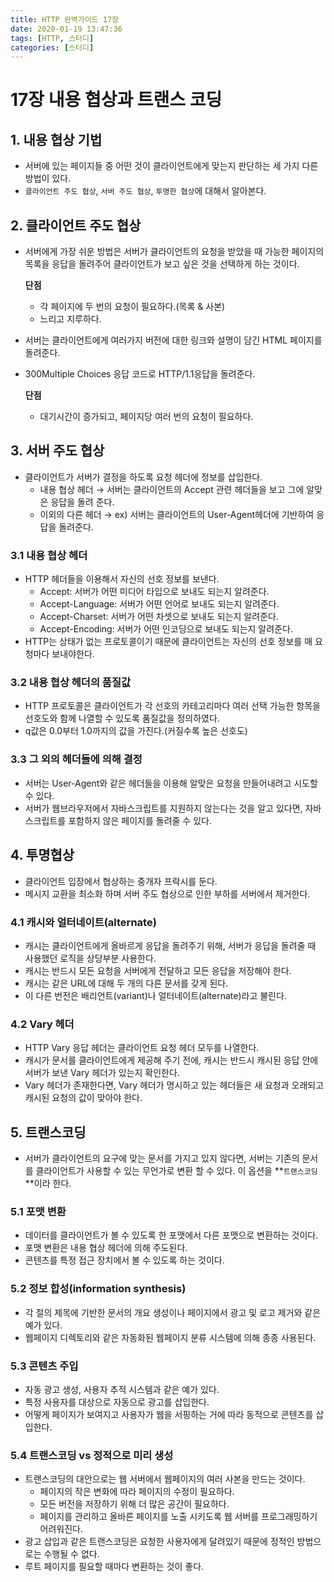 ```yaml
---
title: HTTP 완벽가이드 17장
date: 2020-01-19 13:47:36
tags: [HTTP, 스터디]
categories: [스터디]
---
```

# 17장 내용 협상과 트랜스 코딩

## 1. 내용 협상 기법

- 서버에 있는 페이지들 중 어떤 것이 클라이언트에게 맞는지 판단하는 세 가지 다른 방법이 있다.
- `클라이언트 주도 협상`, `서버 주도 협상`, `투명한 협상`에 대해서 알아본다.

## 2. 클라이언트 주도 협상

- 서버에게 가장 쉬운 방법은 서버가 클라이언트의 요청을 받았을 때 가능한 페이지의 목록을 응답을 돌려주어 클라이언트가 보고 싶은 것을 선택하게 하는 것이다.

    **단점**

    - 각 페이지에 두 번의 요청이 필요하다.(목록 & 사본)
    - 느리고 지루하다.
- 서버는 클라이언트에게 여러가지 버전에 대한 링크와 설명이 담긴 HTML 페이지를 돌려준다.
- 300Multiple Choices 응답 코드로 HTTP/1.1응답을 돌려준다.

    **단점**

    - 대기시간이 증가되고, 페이지당 여러 번의 요청이 필요하다.

## 3. 서버 주도 협상

- 클라이언트가 서버가 결정을 하도록 요청 헤더에 정보를 삽입한다.
    - 내용 협상 헤더 → 서버는 클라이언트의 Accept 관련 헤더들을 보고 그에 알맞은 응답을 돌려 준다.
    - 이외의 다른 헤더 → ex) 서버는 클라이언트의 User-Agent헤더에 기반하여 응답을 돌려준다.

### 3.1 내용 협상 헤더

- HTTP 헤더들을 이용해서 자신의 선호 정보를 보낸다.
    - Accept: 서버가 어떤 미디어 타입으로 보내도 되는지 알려준다.
    - Accept-Language: 서버가 어떤 언어로 보내도 되는지 알려준다.
    - Accept-Charset: 서버가 어떤 차셋으로 보내도 되는지 알려준다.
    - Accept-Encoding: 서버가 어떤 인코딩으로 보내도 되는지 알려준다.
- HTTP는 상태가 없는 프로토콜이기 때문에 클라이언트는 자신의 선호 정보를 매 요청마다 보내야한다.

### 3.2 내용 협상 헤더의 품질값

- HTTP 프로토콜은 클라이언트가 각 선호의 카테고리마다 여러 선택 가능한 항목을 선호도와 함께 나열할 수 있도록 품질값을 정의하였다.
- q값은 0.0부터 1.0까지의 값을 가진다.(커질수록 높은 선호도)

### 3.3 그 외의 헤더들에 의해 결정

- 서버는 User-Agent와 같은 헤더들을 이용해 알맞은 요청을 만들어내려고 시도할 수 있다.
- 서버가 웹브라우저에서 자바스크립트를 지원하지 않는다는 것을 알고 있다면, 자바스크립트를 포함하지 않은 페이지를 돌려줄 수 있다.

## 4. 투명협상

- 클라이언트 입장에서 협상하는 중개자 프락시를 둔다.
- 메시지 교환을 최소화 하며 서버 주도 협상으로 인한 부하를 서버에서 제거한다.

### 4.1 캐시와 얼터네이트(alternate)

- 캐시는 클라이언트에게 올바르게 응답을 돌려주기 위해, 서버가 응답을 돌려줄 때 사용했던 로직을 상당부분 사용한다.
- 캐시는 반드시 모든 요청을 서버에게 전달하고 모든 응답을 저장해야 한다.
- 캐시는 같은 URL에 대해 두 개의 다른 문서를 갖게 된다.
- 이 다른 번전은 배리언트(variant)나 얼터네이트(alternate)라고 불린다.

### 4.2 Vary 헤더

- HTTP Vary 응답 헤더는 클라이언트 요청 헤더 모두를 나열한다.
- 캐시가 문서를 클라이언트에게 제공해 주기 전에, 캐시는 반드시 캐시된 응답 안에 서버가 보낸 Vary 헤더가 있는지 확인한다.
- Vary 헤더가 존재한다면, Vary 헤더가 명시하고 있는 헤더들은 새 요청과 오래되고 캐시된 요청의 값이 맞아야 한다.

## 5. 트랜스코딩

- 서버가 클라이언트의 요구에 맞는 문서를 가지고 있지 않다면, 서버는 기존의 문서를 클라이언트가 사용할  수 있는 무언가로 변환 할 수 있다. 이 옵션을 **`트랜스코딩`**이라 한다.

### 5.1 포맷 변환

- 데이터를 클라이언트가 볼 수 있도록 한 포맷에서 다른 포맷으로 변환하는 것이다.
- 포맷 변환은 내용 협상 헤더에 의해 주도된다.
- 콘텐츠를 특정 접근 장치에서 볼 수 있도록 하는 것이다.

### 5.2 정보 합성(information synthesis)

- 각 절의 제목에 기반한 문서의 개요 생성이나 페이지에서 광고 및 로고 제거와 같은 예가 있다.
- 웹페이지 디렉토리와 같은 자동화된 웹페이지 분류 시스템에 의해 종종 사용된다.

### 5.3 콘텐츠 주입

- 자동 광고 생성, 사용자 추적 시스템과 같은 예가 있다.
- 특정 사용자를 대상으로 자동으로 광고를 삽입한다.
- 어떻게 페이지가 보여지고 사용자가 웹을 서핑하는 거에 따라 동적으로 콘텐츠를 삽입한다.

### 5.4 트랜스코딩 vs 정적으로 미리 생성

- 트랜스코딩의 대안으로는 웹 서버에서 웹페이지의 여러 사본을 만드는 것이다.
    - 페이지의 작은 변화에 따라 페이지의 수정이 필요하다.
    - 모든 버전을 저장하기 위해 더 많은 공간이 필요하다.
    - 페이지를 관리하고 올바른 페이지를 노출 시키도록 웹 서버를 프로그래밍하기 어려워진다.
- 광고 삽입과 같은 트랜스코딩은 요청한 사용자에게 달려있기 때문에 정적인 방법으로는 수행될 수 없다.
- 루트 페이지를 필요할 때마다 변환하는 것이 좋다.